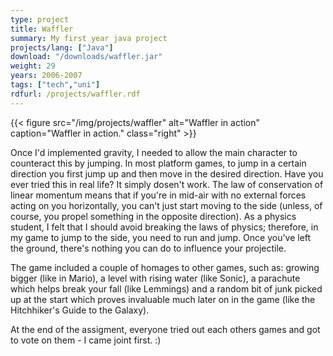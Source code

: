 ```yaml
---
type: project
title: Waffler
summary: My first year java project
projects/lang: ["Java"]
download: "/downloads/waffler.jar"
weight: 29
years: 2006-2007
tags: ["tech","uni"]
rdfurl: /projects/waffler.rdf
---
```

{{< figure src="/img/projects/waffler" alt="Waffler in action" caption="Waffler in action." class="right" >}}

Once I'd implemented gravity, I needed to allow the main character to counteract this by jumping. In most platform games, to jump in a certain direction you first jump up and then move in the desired direction. Have you ever tried this in real life? It simply dosen't work. The law of conservation of linear momentum means that if you're in mid-air with no external forces acting on you horizontally, you can't just start moving to the side (unless, of course, you propel something in the opposite direction). As a physics student, I felt that I should avoid breaking the laws of physics; therefore, in my game to jump to the side, you need to run and jump. Once you've left the ground, there's nothing you can do to influence your projectile.

The game included a couple of homages to other games, such as: growing bigger (like in Mario), a level with rising water (like Sonic), a parachute which helps break your fall (like Lemmings) and a random bit of junk picked up at the start which proves invaluable much later on in the game (like the Hitchhiker's Guide to the Galaxy).

At the end of the assigment, everyone tried out each others games and got to vote on them - I came joint first. :)